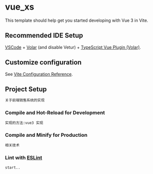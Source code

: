 # vue_xs

This template should help get you started developing with Vue 3 in Vite.

## Recommended IDE Setup

[VSCode](https://code.visualstudio.com/) + [Volar](https://marketplace.visualstudio.com/items?itemName=Vue.volar) (and disable Vetur) + [TypeScript Vue Plugin (Volar)](https://marketplace.visualstudio.com/items?itemName=Vue.vscode-typescript-vue-plugin).

## Customize configuration

See [Vite Configuration Reference](https://vitejs.dev/config/).

## Project Setup

```sh
关于前端销售系统的实现
```

### Compile and Hot-Reload for Development

```sh
实现的方法:vue3 实现
```

### Compile and Minify for Production

```sh
相关技术
```

### Lint with [ESLint](https://eslint.org/)

```sh
start..
```
